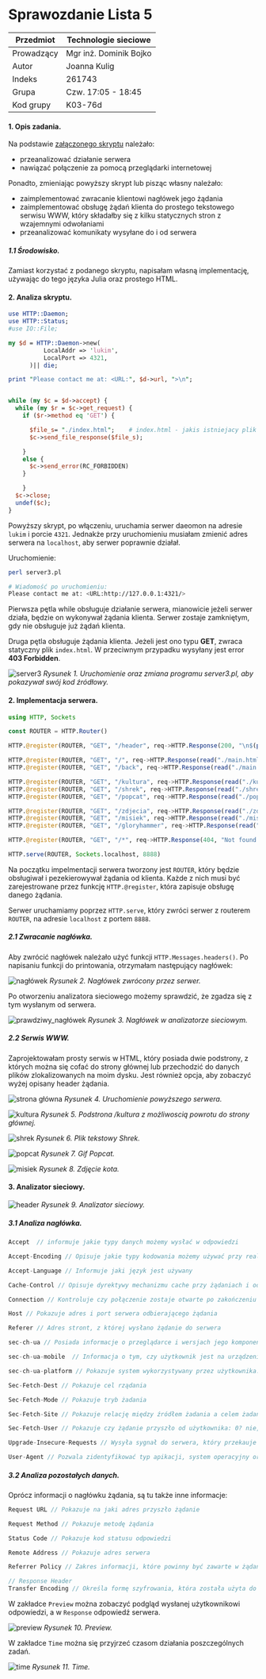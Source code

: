 # Sprawozdanie Lista 5

| Przedmiot  | Technologie sieciowe   |
| ---------- | ---------------------- |
| Prowadzący | Mgr inż. Dominik Bojko |
| Autor      | Joanna Kulig           |
| Indeks     | 261743                 |
| Grupa      | Czw. 17:05 - 18:45     |
| Kod grupy  | K03-76d                |

#### 1. Opis zadania.

Na podstawie [załączonego skryptu](https://cs.pwr.edu.pl/bojko/2122_2lato/server3.pl) należało:

- przeanalizować działanie serwera
- nawiązać połączenie za pomocą przeglądarki internetowej

Ponadto, zmieniając powyższy skrypt lub pisząc własny należało:

- zaimplementować zwracanie klientowi nagłówek jego żądania
- zaimplementować obsługę żądań klienta do prostego tekstowego serwisu WWW, który składałby się z kilku statycznych stron z wzajemnymi odwołaniami
- przeanalizować komunikaty wysyłane do i od serwera

##### 1.1 Środowisko.

Zamiast korzystać z podanego skryptu, napisałam własną implementację, używając do tego języka Julia oraz prostego HTML.

#### 2. Analiza skryptu.

```perl
use HTTP::Daemon;
use HTTP::Status;
#use IO::File;

my $d = HTTP::Daemon->new(
          LocalAddr => 'lukim',
          LocalPort => 4321,
      )|| die;

print "Please contact me at: <URL:", $d->url, ">\n";


while (my $c = $d->accept) {
  while (my $r = $c->get_request) {
    if ($r->method eq 'GET') {

      $file_s= "./index.html";    # index.html - jakis istniejacy plik
      $c->send_file_response($file_s);

    }
    else {
      $c->send_error(RC_FORBIDDEN)
    }

    }
  $c->close;
  undef($c);
}
```

Powyższy skrypt, po włączeniu, uruchamia serwer daeomon na adresie `lukim` i porcie `4321`. Jednakże przy uruchomieniu musiałam zmienić adres serwera na `localhost`, aby serwer poprawnie działał.

Uruchomienie:

```sh
perl server3.pl

# Wiadomość po uruchomieniu:
Please contact me at: <URL:http://127.0.0.1:4321/>
```

Pierwsza pętla while obsługuje działanie serwera, mianowicie jeżeli serwer działa, będzie on wykonywał żądania klienta. Serwer zostaje zamkniętym, gdy nie obsługuje już żądań klienta.

Druga pętla obsługuje żądania klienta. Jeżeli jest ono typu **GET**, zwraca statyczny plik `index.html`. W przeciwnym przypadku wysyłany jest error **403 Forbidden**.

![server3](./sprawozdanie/serve3.png)
_Rysunek 1. Uruchomienie oraz zmiana programu server3.pl, aby pokazywał swój kod źródłowy._

#### 2. Implementacja serwera.

```julia
using HTTP, Sockets

const ROUTER = HTTP.Router()

HTTP.@register(ROUTER, "GET", "/header", req->HTTP.Response(200, "\n$(print(HTTP.Messages.headers(req)))"))

HTTP.@register(ROUTER, "GET", "/", req->HTTP.Response(read("./main.html")))
HTTP.@register(ROUTER, "GET", "/back", req->HTTP.Response(read("./main.html")))

HTTP.@register(ROUTER, "GET", "/kultura", req->HTTP.Response(read("./kultura.html")))
HTTP.@register(ROUTER, "GET", "/shrek", req->HTTP.Response(read("./shrek.txt")))
HTTP.@register(ROUTER, "GET", "/popcat", req->HTTP.Response(read("./popcat.gif")))

HTTP.@register(ROUTER, "GET", "/zdjecia", req->HTTP.Response(read("./zdjecia.html")))
HTTP.@register(ROUTER, "GET", "/misiek", req->HTTP.Response(read("./misiek.jpg")))
HTTP.@register(ROUTER, "GET", "/gloryhammer", req->HTTP.Response(read("./gloryhammer.png")))

HTTP.@register(ROUTER, "GET", "/*", req->HTTP.Response(404, "Not found!"))

HTTP.serve(ROUTER, Sockets.localhost, 8888)
```

Na początku impelmentacji serwera tworzony jest `ROUTER`, który będzie obsługiwał i pezekierowywał żądania od klienta. Każde z nich musi być zarejestrowane przez funkcję `HTTP.@register`, która zapisuje obsługę danego żądania.

Serwer uruchamiamy poprzez `HTTP.serve`, który zwróci serwer z routerem `ROUTER`, na adresie `localhost` z portem `8888`.

##### 2.1 Zwracanie nagłówka.

Aby zwrócić nagłówek należało użyć funkcji `HTTP.Messages.headers()`. Po napisaniu funkcji do printowania, otrzymałam następujący nagłówek:

![nagłówek](./sprawozdanie/strona_header.png)
_Rysunek 2. Nagłówek zwrócony przez serwer._

Po otworzeniu analizatora sieciowego możemy sprawdzić, że zgadza się z tym wysłanym od serwera.

![prawdziwy_nagłówek](./sprawozdanie/all_info2.png)
_Rysunek 3. Nagłówek w analizatorze sieciowym._

##### 2.2 Serwis WWW.

Zaprojektowałam prosty serwis w HTML, który posiada dwie podstrony, z których można się cofać do strony głównej lub przechodzić do danych plików zlokalizowanych na moim dysku. Jest również opcja, aby zobaczyć wyżej opisany header żądania.

![strona główna](./sprawozdanie/strona.png)
_Rysunek 4. Uruchomienie powyższego serwera._

![kultura](./sprawozdanie/kultura.png)
_Rysunek 5. Podstrona /kultura z możliwoscią powrotu do strony głównej._

![shrek](./sprawozdanie/shrek2.png)
_Rysunek 6. Plik tekstowy Shrek._

![popcat](./sprawozdanie/popcat.png)
_Rysunek 7. Gif Popcat._

![misiek](./sprawozdanie/misiek.png)
_Rysunek 8. Zdjęcie kota._

#### 3. Analizator sieciowy.

![header](./sprawozdanie/all_info.png)
_Rysunek 9. Analizator sieciowy._

##### 3.1 Analiza nagłówka.

```scala
Accept  // informuje jakie typy danych możemy wysłać w odpowiedzi

Accept-Encoding // Opisuje jakie typy kodowania możemy używać przy realizowaniu żądań

Accept-Language // Informuje jaki język jest używany

Cache-Control // Opisuje dyrektywy mechanizmu cache przy żądaniach i odpowiedziach

Connection // Kontroluje czy połączenie zostaje otwarte po zakończeniu żądania, keep-alive zapewnia, że będzie ono trałe

Host // Pokazuje adres i port serwera odbierającego żądania

Referer // Adres stront, z której wysłano żądanie do serwera

sec-ch-ua // Posiada informacje o przeglądarce i wersjach jego komponentów

sec-ch-ua-mobile  // Informacja o tym, czy użytkownik jest na urządzeniu mobilnym: 0? - nie jest, 1? - jest)

sec-ch-ua-platform // Pokazuje system wykorzystywany przez użytkownika.

Sec-Fetch-Dest // Pokazuje cel rządania

Sec-Fetch-Mode // Pokazuje tryb żadania

Sec-Fetch-Site // Pokazuje relację między źródłem żadania a celem żadania, same-site - żadanie przyszło z tej samej domeny, cross-site - z innej

Sec-Fetch-User // Pokazuje czy żądanie przyszło od użytkownika: 0? nie, 1? tak

Upgrade-Insecure-Requests // Wysyła sygnał do serwera, który przekauje preferencje użytkownika dot. szyfrowania i uwierzytelnania odpowiedzi

User-Agent // Pozwala zidentyfikować typ apikacji, system operacyjny oraz przeglądarkę i jej wersję
```

##### 3.2 Analiza pozostałych danych.

Oprócz informacji o nagłówku żądania, są tu także inne informacje:

```scala
Request URL // Pokazuje na jaki adres przyszło żądanie

Request Method // Pokazuje metodę żądania

Status Code // Pokazuje kod statusu odpowiedzi

Remote Address // Pokazuje adres serwera

Referrer Policy // Zakres informacji, które powinny być zawarte w żądaniu

// Response Header
Transfer Encoding // Określa formę szyfrowania, która została użyta do przesłania zasobu do użytkownika
```

W zakładce `Preview` można zobaczyć podgląd wysłanej użytkownikowi odpowiedzi, a w `Response` odpowiedź serwera.

![preview](./sprawozdanie/preview.png)
_Rysunek 10. Preview._

W zakładce `Time` można się przyjrzeć czasom działania poszczególnych zadań.

![time](./sprawozdanie/time.png)
_Rysunek 11. Time._
